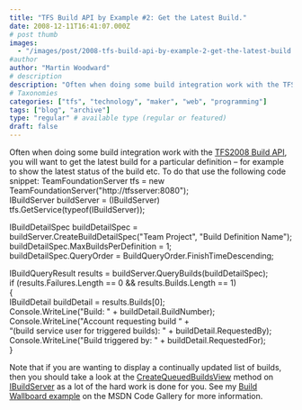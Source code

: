 ```yaml
---
title: "TFS Build API by Example #2: Get the Latest Build."
date: 2008-12-11T16:41:07.000Z
# post thumb
images:
  - "/images/post/2008-tfs-build-api-by-example-2-get-the-latest-build.jpg"
#author
author: "Martin Woodward"
# description
description: "Often when doing some build integration work with the TFS2008 Build API, you will want to get the latest build for a particular definition –."
# Taxonomies
categories: ["tfs", "technology", "maker", "web", "programming"]
tags: ["blog", "archive"]
type: "regular" # available type (regular or featured)
draft: false
---
```

Often when doing some build integration work with the [TFS2008 Build API](http://msdn.microsoft.com/en-us/library/ms400688.aspx), you will want to get the latest build for a particular definition – for example to show the latest status of the build etc.  To do that use the following code snippet:  TeamFoundationServer tfs = new TeamFoundationServer("http://tfsserver:8080");     
IBuildServer buildServer = (IBuildServer) tfs.GetService(typeof(IBuildServer));     
    
IBuildDetailSpec buildDetailSpec = buildServer.CreateBuildDetailSpec("Team Project", "Build Definition Name");     
buildDetailSpec.MaxBuildsPerDefinition = 1;     
buildDetailSpec.QueryOrder = BuildQueryOrder.FinishTimeDescending;     
    
IBuildQueryResult results = buildServer.QueryBuilds(buildDetailSpec);     
if (results.Failures.Length == 0 && results.Builds.Length == 1)     
{     
    IBuildDetail buildDetail = results.Builds[0];     
    Console.WriteLine("Build: " + buildDetail.BuildNumber);     
    Console.WriteLine("Account requesting build “ +     
      “(build service user for triggered builds): " + buildDetail.RequestedBy);     
    Console.WriteLine("Build triggered by: " + buildDetail.RequestedFor);     
}     

Note that if you are wanting to display a continually updated list of builds, then you should take a look at the [CreateQueuedBuildsView](http://msdn.microsoft.com/en-us/library/microsoft.teamfoundation.build.client.ibuildserver.createqueuedbuildsview.aspx) method on [IBuildServer](http://msdn.microsoft.com/en-us/library/microsoft.teamfoundation.build.client.ibuildserver.aspx) as a lot of the hard work is done for you.  See my [Build Wallboard example](http://code.msdn.microsoft.com/buildwallboard) on the MSDN Code Gallery for more information.